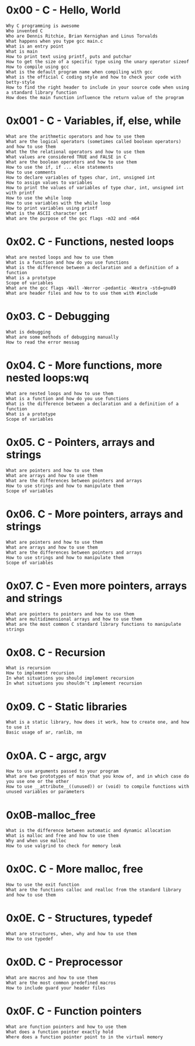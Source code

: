 # 0x00 - C - Hello, World
```
Why C programming is awesome
Who invented C
Who are Dennis Ritchie, Brian Kernighan and Linus Torvalds
What happens when you type gcc main.c
What is an entry point
What is main
How to print text using printf, puts and putchar
How to get the size of a specific type using the unary operator sizeof
How to compile using gcc
What is the default program name when compiling with gcc
What is the official C coding style and how to check your code with betty-style
How to find the right header to include in your source code when using a standard library function
How does the main function influence the return value of the program
```
# 0x001 - C - Variables, if, else, while
```
What are the arithmetic operators and how to use them
What are the logical operators (sometimes called boolean operators) and how to use them
What the the relational operators and how to use them
What values are considered TRUE and FALSE in C
What are the boolean operators and how to use them
How to use the if, if ... else statements
How to use comments
How to declare variables of types char, int, unsigned int
How to assign values to variables
How to print the values of variables of type char, int, unsigned int with printf
How to use the while loop
How to use variables with the while loop
How to print variables using printf
What is the ASCII character set
What are the purpose of the gcc flags -m32 and -m64
```
# 0x02. C - Functions, nested loops
```
What are nested loops and how to use them
What is a function and how do you use functions
What is the difference between a declaration and a definition of a function
What is a prototype
Scope of variables
What are the gcc flags -Wall -Werror -pedantic -Wextra -std=gnu89
What are header files and how to to use them with #include
```
# 0x03. C - Debugging
```
What is debugging
What are some methods of debugging manually
How to read the error messag
```
# 0x04. C - More functions, more nested loops:wq
```
What are nested loops and how to use them
What is a function and how do you use functions
What is the difference between a declaration and a definition of a function
What is a prototype
Scope of variables
```
# 0x05. C - Pointers, arrays and strings
```
What are pointers and how to use them
What are arrays and how to use them
What are the differences between pointers and arrays
How to use strings and how to manipulate them
Scope of variables
```
# 0x06. C - More pointers, arrays and strings
```
What are pointers and how to use them
What are arrays and how to use them
What are the differences between pointers and arrays
How to use strings and how to manipulate them
Scope of variables
```
# 0x07. C - Even more pointers, arrays and strings
```
What are pointers to pointers and how to use them
What are multidimensional arrays and how to use them
What are the most common C standard library functions to manipulate strings
```
# 0x08. C - Recursion
```
What is recursion
How to implement recursion
In what situations you should implement recursion
In what situations you shouldn’t implement recursion
```
# 0x09. C - Static libraries
```
What is a static library, how does it work, how to create one, and how to use it
Basic usage of ar, ranlib, nm
```
# 0x0A. C - argc, argv
```
How to use arguments passed to your program
What are two prototypes of main that you know of, and in which case do you use one or the other
How to use __attribute__((unused)) or (void) to compile functions with unused variables or parameters
```
# 0x0B-malloc_free
```
What is the difference between automatic and dynamic allocation
What is malloc and free and how to use them
Why and when use malloc
How to use valgrind to check for memory leak
```
# 0x0C. C - More malloc, free
```
How to use the exit function
What are the functions calloc and realloc from the standard library and how to use them
```
# 0x0E. C - Structures, typedef
```
What are structures, when, why and how to use them
How to use typedef
```
# 0x0D. C - Preprocessor
```
What are macros and how to use them
What are the most common predefined macros
How to include guard your header files
```
# 0x0F. C - Function pointers
```
What are function pointers and how to use them
What does a function pointer exactly hold
Where does a function pointer point to in the virtual memory
```
